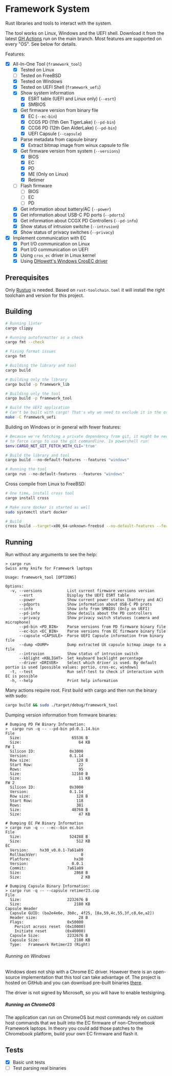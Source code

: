 # Framework System

Rust libraries and tools to interact with the system.

The tool works on Linux, Windows and the UEFI shell.
Download it from the latest [GH Actions](https://github.com/FrameworkComputer/framework-system/actions?query=branch%3Amain) run on the main branch.
Most features are supported on every "OS". See below for details.

Features:

- [x] All-In-One Tool (`framework_tool`)
  - [x] Tested on Linux
  - [ ] Tested on FreeBSD
  - [x] Tested on Windows
  - [x] Tested on UEFI Shell (`framework_uefi`)
  - [x] Show system information
    - [x] ESRT table (UEFI and Linux only) (`--esrt`)
    - [x] SMBIOS
  - [x] Get firmware version from binary file
    - [x] EC (`--ec-bin`)
    - [x] CCG5 PD (11th Gen TigerLake) (`--pd-bin`)
    - [x] CCG6 PD (12th Gen AlderLake) (`--pd-bin`)
    - [x] UEFI Capsule (`--capsule`)
  - [x] Parse metadata from capsule binary
    - [x] Extract bitmap image from winux capsule to file
  - [x] Get firmware version from system (`--versions`)
    - [x] BIOS
    - [x] EC
    - [x] PD
    - [x] ME (Only on Linux)
    - [x] Retimer
  - [ ] Flash firmware
    - [ ] BIOS
    - [ ] EC
    - [ ] PD
  - [x] Get information about battery/AC (`--power`)
  - [x] Get information about USB-C PD ports (`--pdorts`)
  - [x] Get information about CCGX PD Controllers (`--pd-info`)
  - [x] Show status of intrusion switche (`--intrusion`)
  - [x] Show status of privacy switches (`--privacy`)
- [x] Implement communication with EC
  - [x] Port I/O communication on Linux
  - [x] Port I/O communication on UEFI
  - [x] Using `cros_ec` driver in Linux kernel
  - [x] Using [DHowett's Windows CrosEC driver](https://github.com/DHowett/FrameworkWindowsUtils)

## Prerequisites

Only [Rustup](https://rustup.rs/) is needed. Based on `rust-toolchain.toml` it
will install the right toolchain and version for this project.

## Building

```sh
# Running linter
cargo clippy

# Running autoformatter as a check
cargo fmt --check

# Fixing format issues
cargo fmt

# Building the library and tool
cargo build

# Building only the library
cargo build -p framework_lib

# Building only the tool
cargo build -p framework_tool

# Build the UEFI application
# Can't be built with cargo! That's why we need to exclude it in the other commands.
make -C framework_uefi
```

Building on Windows or in general with fewer features:

```ps1
# Because we're fetching a private dependency from git, it might be necessary
# to force cargo to use the git commandline. In powershell run:
$env:CARGO_NET_GIT_FETCH_WITH_CLI='true'

# Build the library and tool
cargo build --no-default-features --features "windows"

# Running the tool
cargo run --no-default-features --features "windows"
```

Cross compile from Linux to FreeBSD:

```sh
# One time, install cross tool
cargo install cross

# Make sure docker is started as well
sudo systemctl start docker

# Build
cross build --target=x86_64-unknown-freebsd --no-default-features --features unix
```

## Running

Run without any arguments to see the help:

```
> cargo run
Swiss army knife for Framework laptops

Usage: framework_tool [OPTIONS]

Options:
  -v, --versions           List current firmware versions version
      --esrt               Display the UEFI ESRT table
      --power              Show current power status (battery and AC)
      --pdports            Show information about USB-C PD prots
      --info               Show info from SMBIOS (Only on UEFI)
      --pd-info            Show details about the PD controllers
      --privacy            Show privacy switch statuses (camera and microphone)
      --pd-bin <PD_BIN>    Parse versions from PD firmware binary file
      --ec-bin <EC_BIN>    Parse versions from EC firmware binary file
      --capsule <CAPSULE>  Parse UEFI Capsule information from binary file
      --dump <DUMP>        Dump extracted UX capsule bitmap image to a file
      --intrusion          Show status of intrusion switch
      --kblight <KBLIGHT>  Set keyboard backlight percentage
      --driver <DRIVER>    Select which driver is used. By default portio is used [possible values: portio, cros-ec, windows]
  -t, --test               Run self-test to check if interaction with EC is possible
  -h, --help               Print help information
```

Many actions require root. First build with cargo and then run the binary with sudo:

```sh
cargo build && sudo ./target/debug/framework_tool
```

Dumping version information from firmware binaries:

```
# Dumping PD FW Binary Information:
>  cargo run -q -- --pd-bin pd-0.1.14.bin
File
  Size:                      65536 B
  Size:                         64 KB
FW 1
  Silicon ID:               0x3000
  Version:                  0.1.14
  Row size:                    128 B
  Start Row:                    22
  Rows:                         95
  Size:                      12160 B
  Size:                         11 KB
FW 2
  Silicon ID:               0x3000
  Version:                  0.1.14
  Row size:                    128 B
  Start Row:                   118
  Rows:                        381
  Size:                      48768 B
  Size:                         47 KB

# Dumping EC FW Binary Information
> cargo run -q -- --ec--bin ec.bin
File
  Size:                     524288 B
  Size:                        512 KB
EC
  Version:     hx30_v0.0.1-7a61a89
  RollbackVer:                   0
  Platform:                   hx30
  Version:                   0.0.1
  Commit:                  7a61a89
  Size:                       2868 B
  Size:                          2 KB

# Dumping Capsule Binary Information:
> cargo run -q -- --capsule retimer23.cap
File
  Size:                    2232676 B
  Size:                       2180 KB
Capsule Header
  Capsule GUID: (ba2e4e6e, 3b0c, 4f25, [8a,59,4c,55,3f,c8,6e,a2])
  Header size:                  28 B
  Flags:                   0x50000
    Persist across reset  (0x10000)
    Initiate reset        (0x40000)
  Capsule Size:            2232676 B
  Capsule Size:               2180 KB
  Type:   Framework Retimer23 (Right)
```

###### Running on Windows
Windows does not ship with a Chrome EC driver. However there is an open-source implementation that this tool can take advantage of.
The project is hosted on GitHub and you can download pre-built binaries
[there](https://github.com/DHowett/FrameworkWindowsUtils/releases).

The driver is not signed by Microsoft, so you will have to enable testsigning.

##### Running on ChromeOS

The application can run on ChromeOS but most commands rely on custom host
commands that we built into the EC firmware of non-Chromebook Framework laptops.
In theory you could add those patches to the Chromebook platform, build your
own EC firmware and flash it.

## Tests

- [x] Basic unit tests
- [ ] Test parsing real binaries
